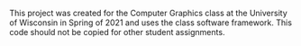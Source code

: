 This project was created for the Computer Graphics class at the University of Wisconsin in Spring of 2021 and uses the class software framework. This code should not be copied for other student assignments.
